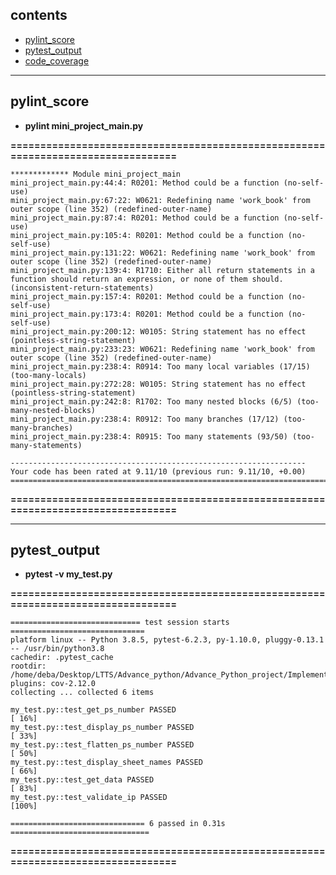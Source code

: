 ## contents

* [pylint_score](#pylint_score)
* [pytest_output](#pytest_output)
* [code_coverage](#code_coverage)

----
## pylint_score

* **pylint mini_project_main.py**

**=================================================================================**
```
************* Module mini_project_main
mini_project_main.py:44:4: R0201: Method could be a function (no-self-use)
mini_project_main.py:67:22: W0621: Redefining name 'work_book' from outer scope (line 352) (redefined-outer-name)
mini_project_main.py:87:4: R0201: Method could be a function (no-self-use)
mini_project_main.py:105:4: R0201: Method could be a function (no-self-use)
mini_project_main.py:131:22: W0621: Redefining name 'work_book' from outer scope (line 352) (redefined-outer-name)
mini_project_main.py:139:4: R1710: Either all return statements in a function should return an expression, or none of them should. (inconsistent-return-statements)
mini_project_main.py:157:4: R0201: Method could be a function (no-self-use)
mini_project_main.py:173:4: R0201: Method could be a function (no-self-use)
mini_project_main.py:200:12: W0105: String statement has no effect (pointless-string-statement)
mini_project_main.py:233:23: W0621: Redefining name 'work_book' from outer scope (line 352) (redefined-outer-name)
mini_project_main.py:238:4: R0914: Too many local variables (17/15) (too-many-locals)
mini_project_main.py:272:28: W0105: String statement has no effect (pointless-string-statement)
mini_project_main.py:242:8: R1702: Too many nested blocks (6/5) (too-many-nested-blocks)
mini_project_main.py:238:4: R0912: Too many branches (17/12) (too-many-branches)
mini_project_main.py:238:4: R0915: Too many statements (93/50) (too-many-statements)

------------------------------------------------------------------
Your code has been rated at 9.11/10 (previous run: 9.11/10, +0.00)
=================================================================================
```
**=================================================================================**

----
## pytest_output

* **pytest -v my_test.py**

**=================================================================================**
```
============================= test session starts ==============================
platform linux -- Python 3.8.5, pytest-6.2.3, py-1.10.0, pluggy-0.13.1 -- /usr/bin/python3.8
cachedir: .pytest_cache
rootdir: /home/deba/Desktop/LTTS/Advance_python/Advance_Python_project/Implementation
plugins: cov-2.12.0
collecting ... collected 6 items

my_test.py::test_get_ps_number PASSED                                    [ 16%]
my_test.py::test_display_ps_number PASSED                                [ 33%]
my_test.py::test_flatten_ps_number PASSED                                [ 50%]
my_test.py::test_display_sheet_names PASSED                              [ 66%]
my_test.py::test_get_data PASSED                                         [ 83%]
my_test.py::test_validate_ip PASSED                                      [100%]

============================== 6 passed in 0.31s ===============================
```
**=================================================================================**

